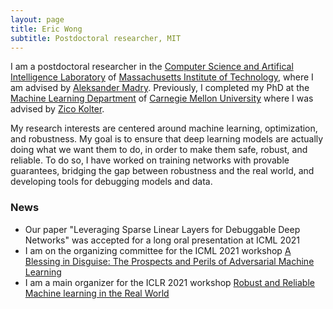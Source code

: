 ```yaml
---
layout: page
title: Eric Wong
subtitle: Postdoctoral researcher, MIT
---
```


I am a postdoctoral researcher in the [Computer Science and Artifical Intelligence Laboratory](https://www.csail.mit.edu/) of [Massachusetts Institute of Technology](https://www.mit.edu/), where I am advised by [Aleksander Madry](https://people.csail.mit.edu/madry/). Previously, I completed my PhD at the [Machine Learning Department](https://www.ml.cmu.edu/) of [Carnegie Mellon University](https://www.cmu.edu/) where I was advised by [Zico Kolter](https://zicokolter.com/). 

My research interests are centered around machine learning, optimization, and robustness. My goal is to ensure that deep learning models are actually doing what we want them to do, in order to make them safe, robust, and reliable. To do so, I have worked on training networks with provable guarantees, bridging the gap between robustness and the real world, and developing tools for debugging models and data. 

### News
+ Our paper "Leveraging Sparse Linear Layers for Debuggable Deep Networks" was accepted for a long oral presentation at ICML 2021
+ I am on the organizing committee for the ICML 2021 workshop [A Blessing in Disguise: The Prospects and Perils of Adversarial Machine Learning](https://advml-workshop.github.io/icml2021/)
+ I am a main organizer for the ICLR 2021 workshop [Robust and Reliable Machine learning in the Real World](https://sites.google.com/connect.hku.hk/robustml-2021/home) 